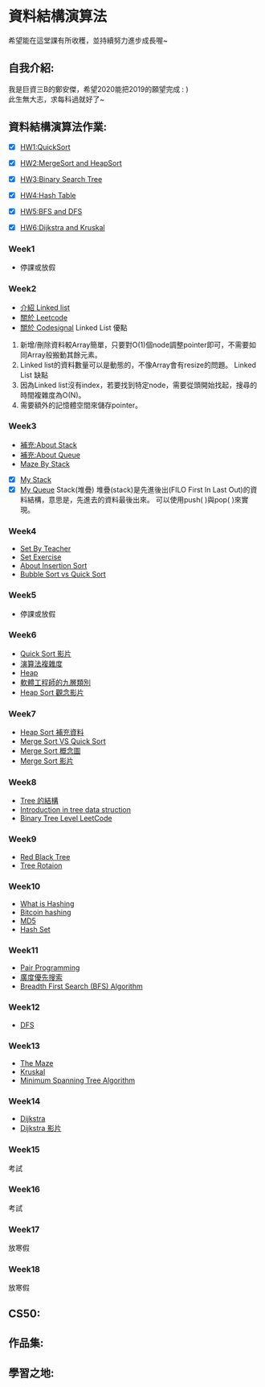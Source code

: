 # 資料結構演算法
希望能在這堂課有所收穫，並持續努力進步成長喔~

## 自我介紹:
我是巨資三B的鄭安傑，希望2020能把2019的願望完成 : ) </br>
此生無大志，求每科過就好了~

## 資料結構演算法作業:
- [x] [HW1:QuickSort](https://github.com/jay940059/-/tree/master/HW1)</br>
- [x] [HW2:MergeSort and HeapSort](https://github.com/jay940059/-/tree/master/HW2)</br>
- [x] [HW3:Binary Search Tree](https://github.com/jay940059/-/tree/master/HW3)</br>
- [x] [HW4:Hash Table](https://github.com/jay940059/-/tree/master/HW4)</br>
- [x] [HW5:BFS and DFS](https://github.com/jay940059/-/tree/master/HW5)</br>
- [x] [HW6:Dijkstra and Kruskal](https://github.com/jay940059/-/tree/master/HW6)</br>


### Week1
- 停課或放假
### Week2
- [介紹 Linked list](https://www.youtube.com/watch?v=WwfhLC16bis&feature=emb_logo)
- [關於 Leetcode](https://leetcode.com/problemset/all/)
- [關於 Codesignal](https://codesignal.com/)
Linked List 優點
1. 新增/刪除資料較Array簡單，只要對O(1)個node調整pointer即可，不需要如同Array般搬動其餘元素。
2. Linked list的資料數量可以是動態的，不像Array會有resize的問題。
Linked List 缺點
1. 因為Linked list沒有index，若要找到特定node，需要從頭開始找起，搜尋的時間複雜度為O(N)。
2. 需要額外的記憶體空間來儲存pointer。
### Week3
- [補充:About Stack](http://alrightchiu.github.io/SecondRound/stack-introjian-jie.html)
- [補充:About Queue](http://alrightchiu.github.io/SecondRound/priority-queueintrojian-jie.html)
- [Maze By Stack](https://www.youtube.com/watch?v=yCQLluCn3rc&feature=emb_logo)
- [x] [My Stack](https://github.com/C-WeiYu/WeiYu/blob/master/Leetcode/class/155.Min%20Stack.py)
- [x] [My Queue](https://github.com/C-WeiYu/WeiYu/blob/master/Leetcode/class/232.%20Implement%20Queue%20using%20Stacks.py)
Stack(堆疊)
堆疊(stack)是先進後出(FILO First In Last Out)的資料結構，意思是，先進去的資料最後出來。
可以使用push( )與pop( )來實現。
### Week4
- [Set By Teacher](https://github.com/pecu/DSA/blob/master/03_Set/set-mismatch.py)
- [Set Exercise](https://leetcode.com/problems/set-mismatch/)
- [About Insertion Sort](http://notepad.yehyeh.net/Content/Algorithm/Sort/Insertion/1.php)
- [Bubble Sort vs Quick Sort](https://www.youtube.com/watch?v=G4dwRF_Rzd0&feature=emb_logo)
### Week5
- 停課或放假
### Week6
- [Quick Sort 影片](https://www.youtube.com/watch?time_continue=1&v=0Ds3KqYeXzA&feature=emb_logo)
- [演算法複雜度](https://blog.digilentinc.com/recursive-sorting-algorithms/)
- [Heap](https://www.geeksforgeeks.org/heap-data-structure/)
- [軟體工程師的九層類別](https://ascii-iicsa.blogspot.com/2010/11/blog-post.html)
- [Heap Sort 觀念影片](https://youtu.be/H5kAcmGOn4Q)
### Week7
- [Heap Sort 補充資料](https://algorithm.yuanbin.me/zh-tw/basics_data_structure/heap.html)
- [Merge Sort VS Quick Sort](https://youtu.be/es2T6KY45cA)
- [Merge Sort 概念圖](https://www.c-programming-simple-steps.com/merge-sort.html)
- [Merge Sort 影片](https://www.c-programming-simple-steps.com/merge-sort.html)
### Week8
- [Tree 的結構](https://www.tutorialride.com/data-structures/trees-in-data-structure.htm)
- [Introduction in tree data struction](https://youtu.be/ikPPdBDZnz4)
- [Binary Tree Level LeetCode](https://youtu.be/XZnWETlZZ14)
### Week9
- [Red Black Tree](https://www.youtube.com/watch?v=rcDF8IqTnyI&feature=youtu.be)
- [Tree Rotaion](https://en.wikipedia.org/wiki/Tree_rotation)
### Week10
- [What is Hashing](https://youtu.be/2BldESGZKB8)
- [Bitcoin hashing](https://themoneymongers.com/bitcoin-hash/)
- [MD5](https://github.com/timvandermeij/md5.py/blob/master/md5.py)
- [Hash Set](https://www.cs.wcupa.edu/rkline/ds/hash-sets.html)
### Week11
- [Pair Programming](https://www.youtube.com/watch?v=vgkahOzFH2Q&feature=youtu.be)
- [廣度優先搜索](http://alrightchiu.github.io/SecondRound/graph-breadth-first-searchbfsguang-du-you-xian-sou-xun.html)
- [Breadth First Search (BFS) Algorithm](https://www.javatpoint.com/breadth-first-search-algorithm)
### Week12
- [DFS](https://www.youtube.com/watch?v=GFlthbUd7LQ&feature=youtu.be)
### Week13
- [The Maze](https://leetcode.com/articles/the-maze/)
- [Kruskal](https://zh.wikipedia.org/wiki/%E5%85%8B%E9%B2%81%E6%96%AF%E5%85%8B%E5%B0%94%E6%BC%94%E7%AE%97%E6%B3%95)
- [Minimum Spanning Tree Algorithm](https://www.geeksforgeeks.org/kruskals-minimum-spanning-tree-algorithm-greedy-algo-2/)
### Week14
- [Dijkstra](https://www.geeksforgeeks.org/dijkstras-shortest-path-algorithm-greedy-algo-7/)
- [Dijkstra 影片](https://youtu.be/0nVYi3o161A)
### Week15
考試
### Week16
考試
### Week17
放寒假
### Week18
放寒假

## CS50:

## 作品集:

## 學習之地:


